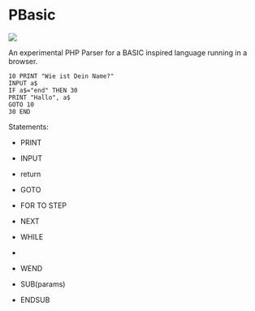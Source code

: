 PBasic
======

<img src="https://travis-ci.org/lhausammann/PBasic.svg?branch=master" />

An experimental PHP Parser for a BASIC inspired language running in a browser.


    10 PRINT "Wie ist Dein Name?"
    INPUT a$
    IF a$="end" THEN 30
    PRINT "Hallo", a$ 
    GOTO 10
    30 END

Statements:
 - PRINT <expr>
 - INPUT <var>
 - return <var>
 - GOTO
 - FOR <assignment> TO <expr> STEP <expr>
       <statements>
 -  NEXT <var>

 -  WHILE <expr>
 -   <statements>
 -  WEND

  - SUB(params)
     <statements>
     
  - ENDSUB


